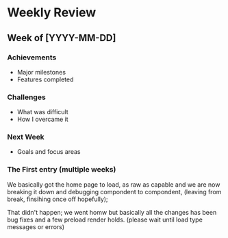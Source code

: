 # Weekly Review

## Week of [YYYY-MM-DD]
### Achievements
- Major milestones
- Features completed

### Challenges
- What was difficult
- How I overcame it

### Next Week
- Goals and focus areas


### The First entry (multiple weeks)

We basically got the home page to load, as raw as capable and we are now breaking it down and debugging compondent to compondent, (leaving from break, finsihing once off hopefully);

That didn't happen; we went homw but basically all the changes has been bug fixes and a few preload render holds. (please wait until load type messages or errors)
